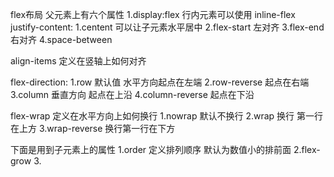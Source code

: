 flex布局
父元素上有六个属性
1.display:flex  行内元素可以使用  inline-flex
justify-content:
1.centent  可以让子元素水平居中
2.flex-start 左对齐
3.flex-end  右对齐
4.space-between 

align-items 定义在竖轴上如何对齐

flex-direction: 
1.row 默认值 水平方向起点在左端
2.row-reverse  起点在右端
3.column  垂直方向 起点在上沿
4.column-reverse 起点在下沿

flex-wrap  定义在水平方向上如何换行
1.nowrap 默认不换行
2.wrap   换行 第一行在上方
3.wrap-reverse 换行第一行在下方



下面是用到子元素上的属性
1.order   定义排列顺序  默认为数值小的排前面
2.flex-grow
3.